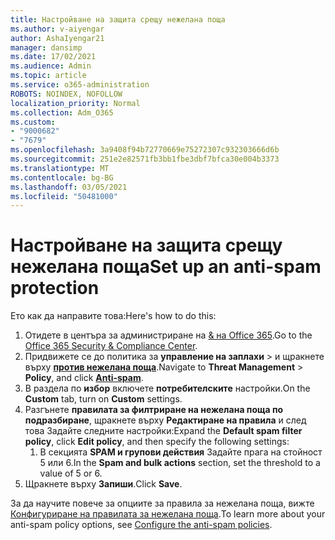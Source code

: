 ```yaml
---
title: Настройване на защита срещу нежелана поща
ms.author: v-aiyengar
author: AshaIyengar21
manager: dansimp
ms.date: 17/02/2021
ms.audience: Admin
ms.topic: article
ms.service: o365-administration
ROBOTS: NOINDEX, NOFOLLOW
localization_priority: Normal
ms.collection: Adm_O365
ms.custom:
- "9000682"
- "7679"
ms.openlocfilehash: 3a9408f94b72770669e75272307c932303666d6b
ms.sourcegitcommit: 251e2e82571fb3bb1fbe3dbf7bfca30e004b3373
ms.translationtype: MT
ms.contentlocale: bg-BG
ms.lasthandoff: 03/05/2021
ms.locfileid: "50481000"
---
```

# <a name="set-up-an-anti-spam-protection"></a><span data-ttu-id="65fbe-102">Настройване на защита срещу нежелана поща</span><span class="sxs-lookup"><span data-stu-id="65fbe-102">Set up an anti-spam protection</span></span>

<span data-ttu-id="65fbe-103">Ето как да направите това:</span><span class="sxs-lookup"><span data-stu-id="65fbe-103">Here's how to do this:</span></span>

1. <span data-ttu-id="65fbe-104">Отидете в центъра за администриране на [& на Office 365](https://go.microsoft.com/fwlink/p/?linkid=2077143).</span><span class="sxs-lookup"><span data-stu-id="65fbe-104">Go to the [Office 365 Security & Compliance Center](https://go.microsoft.com/fwlink/p/?linkid=2077143).</span></span>
1. <span data-ttu-id="65fbe-105">Придвижете се до политика за **управление на заплахи**  >  и щракнете върху **[против нежелана поща](https://go.microsoft.com/fwlink/p/?linkid=2077143)**.</span><span class="sxs-lookup"><span data-stu-id="65fbe-105">Navigate to **Threat Management** > **Policy**, and click **[Anti-spam](https://go.microsoft.com/fwlink/p/?linkid=2077143)**.</span></span>
1. <span data-ttu-id="65fbe-106">В раздела по **избор** включете **потребителските** настройки.</span><span class="sxs-lookup"><span data-stu-id="65fbe-106">On the **Custom** tab, turn on **Custom** settings.</span></span>
1. <span data-ttu-id="65fbe-107">Разгънете **правилата за филтриране на нежелана поща по подразбиране**, щракнете върху **Редактиране на правила** и след това Задайте следните настройки:</span><span class="sxs-lookup"><span data-stu-id="65fbe-107">Expand the **Default spam filter policy**,  click **Edit policy**, and then specify the following settings:</span></span>
    1. <span data-ttu-id="65fbe-108">В секцията **SPAM и групови действия** Задайте прага на стойност 5 или 6.</span><span class="sxs-lookup"><span data-stu-id="65fbe-108">In the **Spam and bulk actions** section, set the threshold to a value of 5 or 6.</span></span>
1. <span data-ttu-id="65fbe-109">Щракнете върху **Запиши**.</span><span class="sxs-lookup"><span data-stu-id="65fbe-109">Click **Save**.</span></span>

<span data-ttu-id="65fbe-110">За да научите повече за опциите за правила за нежелана поща, вижте [Конфигуриране на правилата за нежелана поща](https://go.microsoft.com/fwlink/?linkid=2092051).</span><span class="sxs-lookup"><span data-stu-id="65fbe-110">To learn more about your anti-spam policy options, see [Configure the anti-spam policies](https://go.microsoft.com/fwlink/?linkid=2092051).</span></span>

